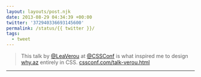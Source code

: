 ```yaml
---
layout: layouts/post.njk
date: 2013-08-29 04:34:39 +00:00
twitter: '372940336693145600'
permalink: /status/{{ twitter }}/
tags: 
  - tweet
---
```


> This talk by [@LeaVerou](https://twitter.com/LeaVerou) at [@CSSConf](https://twitter.com/CSSConf) is what inspired me to design [why.az](https://why.az) entirely in CSS. [cssconf.com/talk-verou.html](http://cssconf.com/talk-verou.html)

---
